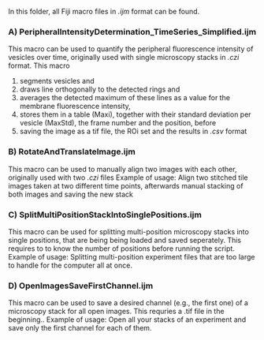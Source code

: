 In this folder, all Fiji macro files in _.ijm_ format can be found.

### A) PeripheralIntensityDetermination_TimeSeries_Simplified.ijm
This macro can be used to quantify the peripheral fluorescence intensity of vesicles over time, originally used with single microscopy stacks in _.czi_ format.
This macro 
  1. segments vesicles and 
  2. draws line orthogonally to the detected rings and 
  3. averages the detected maximum of these lines as a value for the membrane fluorescence intensity, 
  4. stores them in a table (Maxi), together with their standard deviation per vesicle (MaxStd), the frame number and the position, before
  5. saving the image as a tif file, the ROi set and the results in _.csv_ format

### B) RotateAndTranslateImage.ijm
This macro can be used to manually align two images with each other, originally used with two _.czi_ files
Example of usage: Align two stitched tile images taken at two different time points, afterwards manual stacking of both images and saving the new stack

### C) SplitMultiPositionStackIntoSinglePositions.ijm
This macro can be used for splitting multi-position microscopy stacks into single positions, that are being being loaded and saved seperately.
This requires to to know the number of positions before running the script.
Example of usage: Splitting multi-position experiment files that are too large to handle for the computer all at once.

### D) OpenImagesSaveFirstChannel.ijm
This macro can be used to save a desired channel (e.g., the first one) of a microscopy stack for all open images.
This requries a .tif file in the beginning..
Example of usage: Open all your stacks of an experiment and save only the first channel for each of them.
